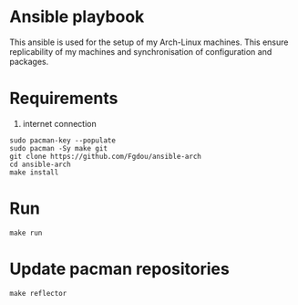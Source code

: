 # Ansible playbook

This ansible is used for the setup of my Arch-Linux machines. This ensure replicability of my machines and synchronisation of configuration and packages.

# Requirements
1. internet connection
```shell
sudo pacman-key --populate
sudo pacman -Sy make git
git clone https://github.com/Fgdou/ansible-arch
cd ansible-arch
make install
```

# Run
```shell
make run
```

# Update pacman repositories
```shell
make reflector
```